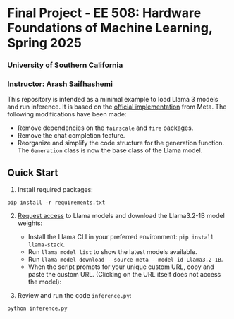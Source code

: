 # Final Project - EE 508: Hardware Foundations of Machine Learning, Spring 2025
### University of Southern California
### Instructor: Arash Saifhashemi

This repository is intended as a minimal example to load Llama 3 models and run inference. It is based on the [official implementation](https://github.com/meta-llama/llama3) from Meta.
The following modifications have been made:

* Remove dependencies on the `fairscale` and `fire` packages.
* Remove the chat completion feature.
* Reorganize and simplify the code structure for the generation function. The `Generation` class is now the base class of the Llama model.
    

## Quick Start
1. Install required packages:

```
pip install -r requirements.txt
```

2. [Request access](https://www.llama.com/llama-downloads/) to Llama models and download the Llama3.2-1B model weights:
    * Install the Llama CLI in your preferred environment: `pip install llama-stack`.
    * Run `llama model list` to show the latest models available.
    * Run `llama model download --source meta --model-id Llama3.2-1B`.
    * When the script prompts for your unique custom URL, copy and paste the custom URL. (Clicking on the URL itself does not access the model):

3. Review and run the code `inference.py`:

```
python inference.py
```